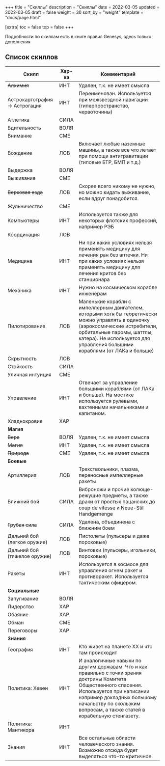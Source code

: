 +++
title = "Скиллы"
description = "Скиллы"
date = 2022-03-05
updated = 2022-03-05
draft = false
weight = 30
sort_by = "weight"
template = "docs/page.html"

[extra]
toc = false
top = false
+++

Подробности по скиллам есть в книге правил Genesys, здесь только дополнения
## Список скиллов

|Скилл|Хар-ка|Комментарий
|----|--|----|
|~~Алхимия~~| ИНТ|Удален, т.к. не имеет смысла|
|Астрокартография → Астрогация|ИНТ|Переименован. Используется при межзвездной навигации (гиперпространство, червоточины)|
|Атлетика|СИЛА|
|Бдительность|ВОЛЯ|
|Внимание|СМЕ|
|Вождение|ЛОВ|Включает любые наземные машины, а также все что летает при помощи антигравитации (типовые БТР, БМП и т.д.)
|Выдержка|ВОЛЯ|
|Выживание|СМЕ|
|~~Верховая езда~~|ЛОВ|Скорее всего никому не нужно, но можно кидать выживание, если вдруг понадобится.
|Жульничество|СМЕ|
|Компьютеры|ИНТ|Используется также для некоторых флотских профессий, например РЭБ
|Координация|ЛОВ|
|Медицина|ИНТ|Ни при каких условиях нельзя применять медицину для лечения ран без аптечки. Ни при каких условиях нельзя применять медицину для лечения критов без станционара
|Механика|ИНТ|Нужно на космическом корабле инженерам
|Пилотирование|ЛОВ|Маленькие корабли с импеллерным двигателем, которыми хотя бы теоретически можно управлять в одиночку (аэрокосмические истребители, орбитальные паромы, шаттлы, катера). Не используется для управления большими кораблями (от ЛАКа и больше)
|Скрытность|ЛОВ|
|Стойкость|СИЛА|
|Уличная интуиция|СМЕ|
|Управление|ИНТ|Отвечает за управление большими кораблями (от ЛАКа и больше). На мостике используется рулевыми, вахтенными начальниками и капитаном.
|Хладнокровие|ХАР|
|**Магия**||
|~~Вера~~|ВОЛЯ|Удален, т.к. не имеет смысла|
|~~Магия~~|ИНТ|Удален, т.к. не имеет смысла|
|~~Природа~~|СМЕ|Удален, т.к. не имеет смысла|
|**Боевые**||
|Артиллерия|ЛОВ|Трехствольники, плазма, переносные импеллерные ракеты|
|Ближний бой|СИЛА|Виброножи и прочие колюще-режущие предметы, а также драки от простых пацанских до coup de vitesse и Neue-Stil Handgemenge 
|~~Грубая сила~~|СИЛА|Удалена, объединена с ближним боем
|Дальний бой (легкое оружие)|ЛОВ|Пистолеты  (пульсеры и даже пороховые)
|Дальний бой (тяжелое оружие)|ЛОВ|Винтовки (пульсеры, игольники, пороховые)
|Ракеты|ИНТ|Используется в космосе для управления огнем ракет и противоракет. Используется тактическим офицером.
|**Социальные**||
|Запугивание|ВОЛЯ|
|Лидерство|ХАР|
|Обаяние|ХАР|
|Обман|СМЕ
|Переговоры|ХАР|
|**Знания**||
|География|ИНТ|Кто живет на планете ХХ и что там происходит
|Политика: Хевен|ИНТ|И аналогичные навыки по другим державам. Что и как правильно с точки зрения доктрины Комитета Общественного спасения. Используется при написании например докладных большому начальству по скользким вопросам, а также статей в корабельную стенгазету.
|Политика: Мантикора|ИНТ|
|Знания|ИНТ|Все остальные области человеческого знания. Возможно отсюда будет выделяться что-то критичное.
